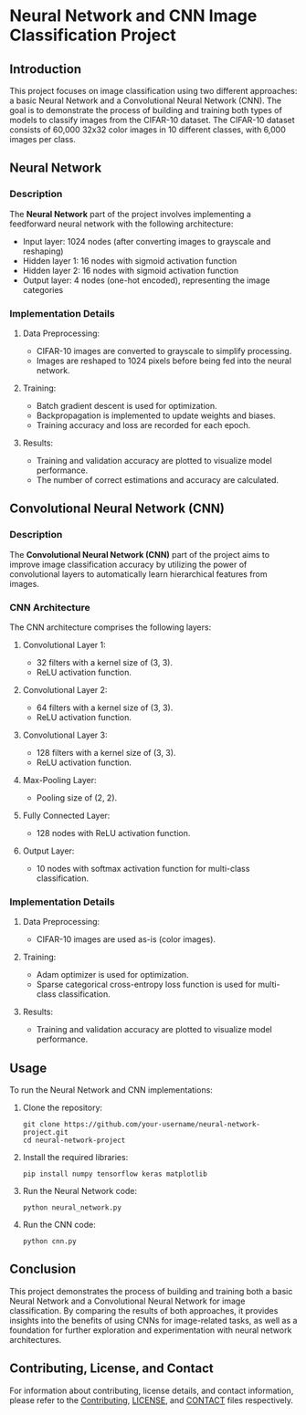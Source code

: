 # Neural Network and CNN Image Classification Project

## Introduction

This project focuses on image classification using two different approaches: a basic Neural Network and a Convolutional Neural Network (CNN). The goal is to demonstrate the process of building and training both types of models to classify images from the CIFAR-10 dataset. The CIFAR-10 dataset consists of 60,000 32x32 color images in 10 different classes, with 6,000 images per class.

## Neural Network

### Description

The **Neural Network** part of the project involves implementing a feedforward neural network with the following architecture:

- Input layer: 1024 nodes (after converting images to grayscale and reshaping)
- Hidden layer 1: 16 nodes with sigmoid activation function
- Hidden layer 2: 16 nodes with sigmoid activation function
- Output layer: 4 nodes (one-hot encoded), representing the image categories

### Implementation Details

1. Data Preprocessing:
   - CIFAR-10 images are converted to grayscale to simplify processing.
   - Images are reshaped to 1024 pixels before being fed into the neural network.

2. Training:
   - Batch gradient descent is used for optimization.
   - Backpropagation is implemented to update weights and biases.
   - Training accuracy and loss are recorded for each epoch.

3. Results:
   - Training and validation accuracy are plotted to visualize model performance.
   - The number of correct estimations and accuracy are calculated.

## Convolutional Neural Network (CNN)

### Description

The **Convolutional Neural Network (CNN)** part of the project aims to improve image classification accuracy by utilizing the power of convolutional layers to automatically learn hierarchical features from images.

### CNN Architecture

The CNN architecture comprises the following layers:

1. Convolutional Layer 1:
   - 32 filters with a kernel size of (3, 3).
   - ReLU activation function.

2. Convolutional Layer 2:
   - 64 filters with a kernel size of (3, 3).
   - ReLU activation function.

3. Convolutional Layer 3:
   - 128 filters with a kernel size of (3, 3).
   - ReLU activation function.

4. Max-Pooling Layer:
   - Pooling size of (2, 2).

5. Fully Connected Layer:
   - 128 nodes with ReLU activation function.

6. Output Layer:
   - 10 nodes with softmax activation function for multi-class classification.

### Implementation Details

1. Data Preprocessing:
   - CIFAR-10 images are used as-is (color images).

2. Training:
   - Adam optimizer is used for optimization.
   - Sparse categorical cross-entropy loss function is used for multi-class classification.

3. Results:
   - Training and validation accuracy are plotted to visualize model performance.

## Usage

To run the Neural Network and CNN implementations:

1. Clone the repository:
   ```
   git clone https://github.com/your-username/neural-network-project.git
   cd neural-network-project
   ```

2. Install the required libraries:
   ```
   pip install numpy tensorflow keras matplotlib
   ```

3. Run the Neural Network code:
   ```
   python neural_network.py
   ```

4. Run the CNN code:
   ```
   python cnn.py
   ```

## Conclusion

This project demonstrates the process of building and training both a basic Neural Network and a Convolutional Neural Network for image classification. By comparing the results of both approaches, it provides insights into the benefits of using CNNs for image-related tasks, as well as a foundation for further exploration and experimentation with neural network architectures.

## Contributing, License, and Contact

For information about contributing, license details, and contact information, please refer to the [Contributing](CONTRIBUTING.md), [LICENSE](LICENSE), and [CONTACT](CONTACT.md) files respectively.
